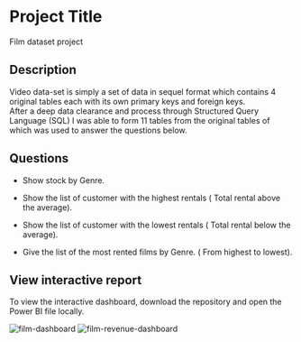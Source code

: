 # Project Title

Film dataset project

## Description

Video data-set is simply a set of data in sequel format which contains 4 original tables each with its own primary keys and foreign keys.  
After a deep data clearance and process through Structured Query Language (SQL)  I was able to form 11 tables from the original tables of which was used to answer the questions below.

## Questions  

- Show stock by Genre.

- Show the list of customer with the highest rentals ( Total rental  above the average).

- Show the list of customer with the lowest rentals ( Total rental below the average).

- Give the list of the most rented films  by Genre. ( From highest to lowest).


## View interactive report  

To view the interactive dashboard, download the repository and open the Power BI file locally.  

![film-dashboard](https://github.com/Salumpharesy/data-analysis-projects/assets/105717610/cd72bbee-c893-4c8c-943e-6b92cfba300c)
![film-revenue-dashboard](https://github.com/Salumpharesy/data-analysis-projects/assets/105717610/97640c64-2c8a-471b-8d33-8fa83d66cc21)


